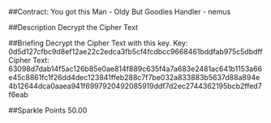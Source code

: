 ##Contract: You got this Man - Oldy But Goodies
Handler - nemus

##Description
Decrypt the Cipher Text

##Briefing
Decrypt the Cipher Text with this key. Key: 0d5d127cfbc9d8ef12ae22c2edca3fb5cf4fcdbcc9668461bddfab975c5dbdff Cipher Text: 63098d7dab14f5ac126b85e0ae814f889c635f4a7a683e2481ac641b1153a66e45c8861fc1f26dd4dec123841ffeb288c7f7be032a833883b5637d88a894e4b12644dca0aaea941f6997920492085919ddf7d2ec2744362195bcb2ffed7f6eab

##Sparkle Points
50.00 
